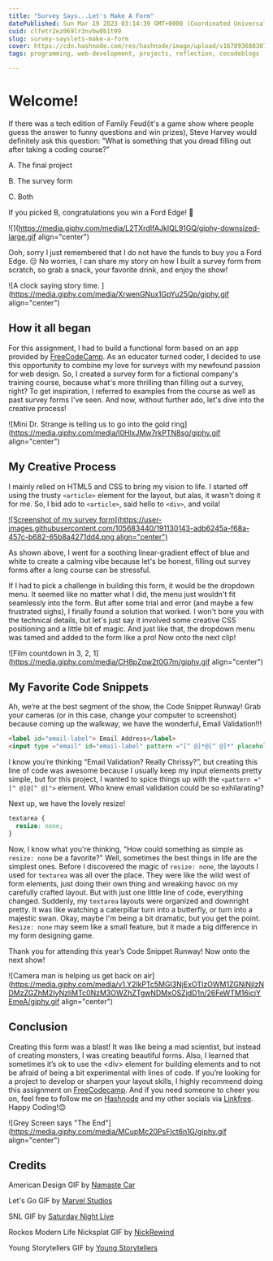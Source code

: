 ```yaml
---
title: "Survey Says...Let's Make A Form"
datePublished: Sun Mar 19 2023 03:14:39 GMT+0000 (Coordinated Universal Time)
cuid: clfetr2ez069lr3nvbw0b1t99
slug: survey-sayslets-make-a-form
cover: https://cdn.hashnode.com/res/hashnode/image/upload/v1678936883075/5eec2217-d648-491b-8819-3c01ec1e0c6b.png
tags: programming, web-development, projects, reflection, cocodeblogs

---
```


# Welcome!

If there was a tech edition of Family Feud(it's a game show where people guess the answer to funny questions and win prizes), Steve Harvey would definitely ask this question: ”What is something that you dread filling out after taking a coding course?”

A. The final project

B. The survey form

C. Both

If you picked B, congratulations you win a Ford Edge! 🎊

![](https://media.giphy.com/media/L2TXrdIfAJkIQL91GQ/giphy-downsized-large.gif align="center")

Ooh, sorry I just remembered that I do not have the funds to buy you a Ford Edge. 😔 No worries, I can share my story on how I built a survey form from scratch, so grab a snack, your favorite drink, and enjoy the show!

![A clock saying story time. ](https://media.giphy.com/media/XrwenGNux1GpYu25Qp/giphy.gif align="center")

## How it all began

For this assignment, I had to build a functional form based on an app provided by [FreeCodeCamp](https://www.freecodecamp.org/learn/2022/responsive-web-design/). As an educator turned coder, I decided to use this opportunity to combine my love for surveys with my newfound passion for web design. So, I created a survey form for a fictional company's training course, because what's more thrilling than filling out a survey, right? To get inspiration, I referred to examples from the course as well as past survey forms I've seen. And now, without further ado, let's dive into the creative process!

![Mini Dr. Strange is telling us to go into the gold ring](https://media.giphy.com/media/l0HlxJMw7rkPTN8sg/giphy.gif align="center")

## My Creative Process

I mainly relied on HTML5 and CSS to bring my vision to life. I started off using the trusty `<article>` element for the layout, but alas, it wasn't doing it for me. So, I bid ado to `<article>`, said hello to `<div>`, and voila!

[![Screenshot of my survey form](https://user-images.githubusercontent.com/105683440/191130143-adb6245a-f68a-457c-b682-65b8a4271dd4.png align="center")](https://stellar-meringue-26087c.netlify.app/)

As shown above, I went for a soothing linear-gradient effect of blue and white to create a calming vibe because let's be honest, filling out survey forms after a long course can be stressful.

If I had to pick a challenge in building this form, it would be the dropdown menu. It seemed like no matter what I did, the menu just wouldn't fit seamlessly into the form. But after some trial and error (and maybe a few frustrated sighs), I finally found a solution that worked. I won't bore you with the technical details, but let's just say it involved some creative CSS positioning and a little bit of magic. And just like that, the dropdown menu was tamed and added to the form like a pro! Now onto the next clip!

![Film countdown in 3, 2, 1](https://media.giphy.com/media/CH8pZqw2t0G7m/giphy.gif align="center")

## My Favorite Code Snippets

Ah, we’re at the best segment of the show, the Code Snippet Runway! Grab your cameras (or in this case, change your computer to screenshot) because coming up the walkway, we have the wonderful, Email Validation!!!

```html
<label id="email-label"> Email Address</label>
<input type ="email" id="email-label" pattern ="[^ @]*@[^ @]*" placeholder="e.g. dantesmith@gmail.com">
```

I know you’re thinking “Email Validation? Really Chrissy?”, but creating this line of code was awesome because I usually keep my input elements pretty simple, but for this project, I wanted to spice things up with the `<pattern ="[^ @]@[^ @]">` element. Who knew email validation could be so exhilarating?

Next up, we have the lovely resize!

```css
textarea {
  resize: none;
}
```

Now, I know what you're thinking, "How could something as simple as `resize: none` be a favorite?" Well, sometimes the best things in life are the simplest ones. Before I discovered the magic of `resize: none`, the layouts I used for `textarea` was all over the place. They were like the wild west of form elements, just doing their own thing and wreaking havoc on my carefully crafted layout. But with just one little line of code, everything changed. Suddenly, my `textarea` layouts were organized and downright pretty. It was like watching a caterpillar turn into a butterfly, or turn into a majestic swan. Okay, maybe I'm being a bit dramatic, but you get the point. `Resize: none` may seem like a small feature, but it made a big difference in my form designing game.

Thank you for attending this year’s Code Snippet Runway! Now onto the next show!

![Camera man is helping us get back on air](https://media.giphy.com/media/v1.Y2lkPTc5MGI3NjExOTIzOWM1ZGNjNjIzNDMzZGZhM2IyNzliMTc0NzM3OWZhZTgwNDMxOSZjdD1n/26FeWTM16icjYEmeA/giphy.gif align="center")

## Conclusion

Creating this form was a blast! It was like being a mad scientist, but instead of creating monsters, I was creating beautiful forms. Also, I learned that sometimes it’s ok to use the &lt;div&gt; element for building elements and to not be afraid of being a bit experimental with lines of code. If you’re looking for a project to develop or sharpen your layout skills, I highly recommend doing this assignment on [FreeCodecamp](https://www.freecodecamp.org/learn/2022/responsive-web-design/). And if you need someone to cheer you on, feel free to follow me on [Hashnode](https://chrissycodes.hashnode.dev/) and my other socials via [Linkfree](https://linkfree.eddiehub.io/CBID2). Happy Coding!😊

![Grey Screen says "The End"](https://media.giphy.com/media/MCupMc20PsFIct6n1G/giphy.gif align="center")

## Credits

American Design GIF by [Namaste Car](https://media.giphy.com/media/L2TXrdIfAJkIQL91GQ/giphy-downsized-large.gif)

Let's Go GIF by [Marvel Studios](https://media.giphy.com/media/l0HlxJMw7rkPTN8sg/giphy.gif)

SNL GIF by [Saturday Night Live](https://media.giphy.com/media/MCupMc20PsFIct6n1G/giphy.gif)

Rockos Modern Life Nicksplat GIF by [NickRewind](https://media.giphy.com/media/v1.Y2lkPTc5MGI3NjExOTIzOWM1ZGNjNjIzNDMzZGZhM2IyNzliMTc0NzM3OWZhZTgwNDMxOSZjdD1n/26FeWTM16icjYEmeA/giphy.gif)

Young Storytellers GIF by [Young Storytellers](https://media.giphy.com/media/XrwenGNux1GpYu25Qp/giphy.gif)
